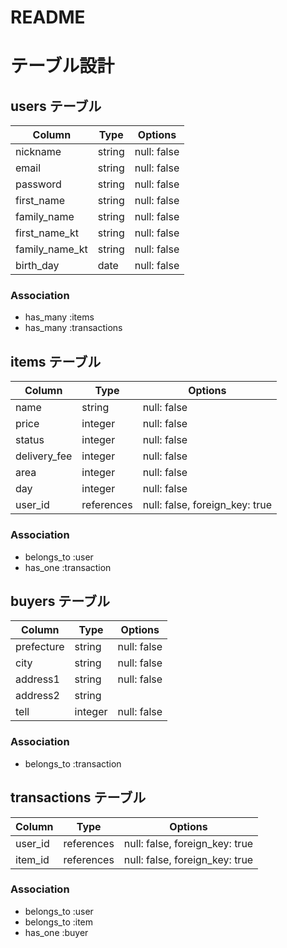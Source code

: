 # README

# テーブル設計

## users テーブル

| Column         | Type   | Options     |
| -------------- | ------ | ----------- |
| nickname       | string | null: false |
| email          | string | null: false |
| password       | string | null: false |
| first_name     | string | null: false |
| family_name    | string | null: false |
| first_name_kt  | string | null: false |
| family_name_kt | string | null: false |
| birth_day      | date   | null: false |

### Association

- has_many :items
- has_many :transactions

## items テーブル

| Column       | Type     | Options                        |
| ------------ | -------- | ------------------------------ |
| name         | string   | null: false                    |
| price        | integer  | null: false                    |
| status       | integer  | null: false                    |
| delivery_fee | integer  | null: false                    |
| area         | integer  | null: false                    |
| day          | integer  | null: false                    |
| user_id      |references| null: false, foreign_key: true |

### Association

- belongs_to :user
- has_one :transaction

## buyers テーブル

| Column       | Type     | Options                        |
| ------------ | -------- | ------------------------------ |
| prefecture   | string   | null: false                    |
| city         | string   | null: false                    |
| address1     | string   | null: false                    |
| address2     | string   |                                |
| tell         | integer  | null: false                    |

### Association

- belongs_to :transaction

## transactions テーブル

| Column       | Type     | Options                        |
| ------------ | -------- | ------------------------------ |
| user_id      |references| null: false, foreign_key: true |
| item_id      |references| null: false, foreign_key: true |

### Association
- belongs_to :user
- belongs_to :item
- has_one :buyer
